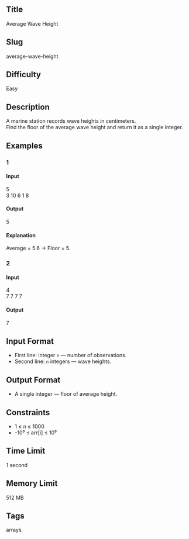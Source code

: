 ## Title

Average Wave Height

## Slug

average-wave-height

## Difficulty

Easy

## Description

A marine station records wave heights in centimeters.  
Find the floor of the average wave height and return it as a single integer.

## Examples

### 1

#### Input

5  
3 10 6 1 8

#### Output
5

#### Explanation

Average = 5.6 → Floor = 5.

### 2

#### Input

4  
7 7 7 7

#### Output
7

## Input Format  

- First line: integer `n` — number of observations.  
- Second line: `n` integers — wave heights.  

## Output Format  

- A single integer — floor of average height.  

## Constraints  

- 1 ≤ n ≤ 1000  
- -10⁹ ≤ arr[i] ≤ 10⁹  

## Time Limit

1 second

## Memory Limit

512 MB

## Tags

arrays.
